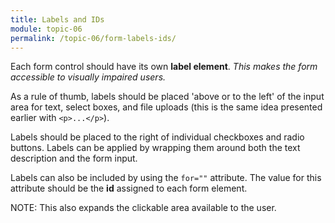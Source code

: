 ```yaml
---
title: Labels and IDs
module: topic-06
permalink: /topic-06/form-labels-ids/
---
```



<div class="divider-heading"></div>

Each form control should have its own **label element**. _This makes the form accessible to visually impaired users._

As a rule of thumb, labels should be placed 'above or to the left' of the input area for text, select boxes, and file uploads (this is the same idea presented earlier with `<p>...</p>`).

Labels should be placed to the right of individual checkboxes and radio buttons. Labels can be applied by wrapping them around both the text description and the form input.

Labels can also be included by using the `for=""` attribute. The value for this attribute should be the **id** assigned to each form element.

<span class="label label-info">NOTE:</span> This also expands the clickable area available to the user.


<div class="codepen-embed">
  <p data-height="400" data-theme-id="30567" data-slug-hash="GMOobr" data-default-tab="html,result" data-user="Media-Ed-Online" data-embed-version="2" data-pen-title="Topic-05: Labelling Form Elements, Pt. 1" class="codepen"></p>
</div>
